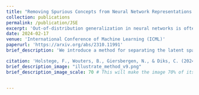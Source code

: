 ```yaml
---
title: "Removing Spurious Concepts from Neural Network Representations via Joint Subspace Estimation"
collection: publications
permalink: /publication/JSE
excerpt: 'Out-of-distribution generalization in neural networks is often hampered by spurious correlations. A common strategy is to mitigate this by removing spurious concepts from the neural network representation of the data. Existing concept-removal methods tend to be overzealous by inadvertently eliminating features associated with the main task of the model, thereby harming model performance. We propose an iterative algorithm that separates spurious from main-task concepts by jointly identifying two low-dimensional orthogonal subspaces in the neural network representation. We evaluate the algorithm on benchmark datasets for computer vision (Waterbirds, CelebA) and natural language processing (MultiNLI), and show that it outperforms existing concept removal methods'
date: 2024-02-17
venue: 'International Conference of Machine Learning (ICML)'
paperurl: 'https://arxiv.org/abs/2310.11991'
brief_description: 'We introduce a method for separating the latent space of neural networks into parts related to a spurious correlation and parts related to the task of interest.'

citation: 'Holstege, F., Wouters, B., Giersbergen, N., & Diks, C. (2024). Removing Spurious Concepts from Neural Network Representations via Joint Subspace Estimation. In Proceedings of the 41st International Conference on Machine Learning (pp. 18568–18610). PMLR.'
brief_description_image: "illustrate_method_v9.png"
brief_description_image_scale: 70 # This will make the image 70% of its container width


---
```

